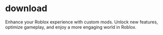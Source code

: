 # download
Enhance your Roblox experience with custom mods. Unlock new features, optimize gameplay, and enjoy a more engaging world in Roblox.
